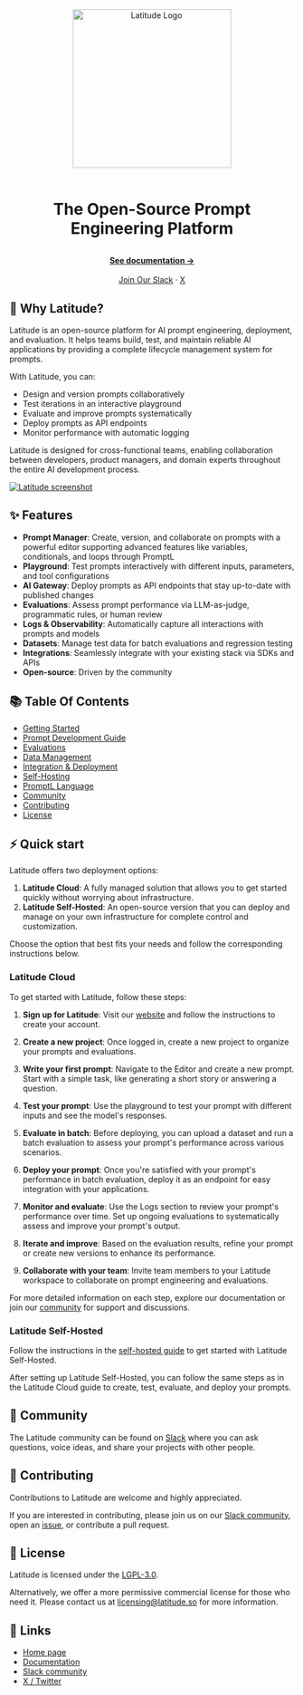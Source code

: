 <div align="center">
  <a href="https://ai.latitude.so?utm_source=github" target="_blank">
  <picture>
    <source media="(prefers-color-scheme: dark)" srcset="https://github.com/latitude-dev/latitude/assets/5465249/4783e122-7150-4bcc-96e0-a3c9c4c1c53b">
    <img alt="Latitude Logo" src="https://github.com/latitude-dev/latitude/assets/5465249/92cd5508-6177-485a-a758-67d71e2cd5ce" width="280"/>
  </picture>
  </a>
</div>

<br/>

<h1 align="center" style="border: none; margin-bottom: 8px;">The Open-Source Prompt Engineering Platform</h1>

  <p align="center">
    <br />
    <a href="https://docs.latitude.so" rel="dofollow"><strong>See documentation →</strong></a>
    <br />
    <br/>
  <a href="https://join.slack.com/t/trylatitude/shared_invite/zt-35wu2h9es-N419qlptPMhyOeIpj3vjzw">Join Our Slack</a>
    ·
    <a href="https://x.com/trylatitude">X</a>
  </p>

## 🌈 Why Latitude?

Latitude is an open-source platform for AI prompt engineering, deployment, and evaluation. It helps teams build, test, and maintain reliable AI applications by providing a complete lifecycle management system for prompts.

With Latitude, you can:

- Design and version prompts collaboratively
- Test iterations in an interactive playground
- Evaluate and improve prompts systematically
- Deploy prompts as API endpoints
- Monitor performance with automatic logging

Latitude is designed for cross-functional teams, enabling collaboration between developers, product managers, and domain experts throughout the entire AI development process.

<a href="https://www.youtube.com/watch?v=jPVn9kf4GrE" target="_blank"><img alt="Latitude screenshot" src="https://github.com/user-attachments/assets/3d5a217d-7f75-4997-b569-e8754ce505e8"></a>

## ✨ Features

- **Prompt Manager**: Create, version, and collaborate on prompts with a powerful editor supporting advanced features like variables, conditionals, and loops through PromptL
- **Playground**: Test prompts interactively with different inputs, parameters, and tool configurations
- **AI Gateway**: Deploy prompts as API endpoints that stay up-to-date with published changes
- **Evaluations**: Assess prompt performance via LLM-as-judge, programmatic rules, or human review
- **Logs & Observability**: Automatically capture all interactions with prompts and models
- **Datasets**: Manage test data for batch evaluations and regression testing
- **Integrations**: Seamlessly integrate with your existing stack via SDKs and APIs
- **Open-source**: Driven by the community

## 📚 Table Of Contents

- [Getting Started](https://docs.latitude.so/guides/getting-started/introduction)
- [Prompt Development Guide](https://docs.latitude.so/guides/prompt-manager/overview)
- [Evaluations](https://docs.latitude.so/guides/evaluations/overview)
- [Data Management](https://docs.latitude.so/guides/datasets/overview)
- [Integration & Deployment](https://docs.latitude.so/guides/integration/publishing-deployment)
- [Self-Hosting](https://docs.latitude.so/guides/self-hosted/production-setup)
- [PromptL Language](https://docs.latitude.so/promptl/getting-started/introduction)
- [Community](https://github.com/latitude-dev/latitude-llm#-community)
- [Contributing](https://github.com/latitude-dev/latitude-llm#-contributing)
- [License](https://github.com/latitude-dev/latitude-llm#-license)

## ⚡ Quick start

Latitude offers two deployment options:

1. **Latitude Cloud**: A fully managed solution that allows you to get started quickly without worrying about infrastructure.
2. **Latitude Self-Hosted**: An open-source version that you can deploy and manage on your own infrastructure for complete control and customization.

Choose the option that best fits your needs and follow the corresponding instructions below.

### Latitude Cloud

To get started with Latitude, follow these steps:

1. **Sign up for Latitude**: Visit our [website](https://latitude.so) and follow the instructions to create your account.

2. **Create a new project**: Once logged in, create a new project to organize your prompts and evaluations.

3. **Write your first prompt**: Navigate to the Editor and create a new prompt. Start with a simple task, like generating a short story or answering a question.

4. **Test your prompt**: Use the playground to test your prompt with different inputs and see the model's responses.

5. **Evaluate in batch**: Before deploying, you can upload a dataset and run a batch evaluation to assess your prompt's performance across various scenarios.

6. **Deploy your prompt**: Once you're satisfied with your prompt's performance in batch evaluation, deploy it as an endpoint for easy integration with your applications.

7. **Monitor and evaluate**: Use the Logs section to review your prompt's performance over time. Set up ongoing evaluations to systematically assess and improve your prompt's output.

8. **Iterate and improve**: Based on the evaluation results, refine your prompt or create new versions to enhance its performance.

9. **Collaborate with your team**: Invite team members to your Latitude workspace to collaborate on prompt engineering and evaluations.

For more detailed information on each step, explore our documentation or join our [community](https://join.slack.com/t/trylatitude/shared_invite/zt-35wu2h9es-N419qlptPMhyOeIpj3vjzw) for support and discussions.

### Latitude Self-Hosted

Follow the instructions in the [self-hosted guide](https://docs.latitude.so/guides/self-hosted/production-setup) to get started with Latitude Self-Hosted.

After setting up Latitude Self-Hosted, you can follow the same steps as in the Latitude Cloud guide to create, test, evaluate, and deploy your prompts.

## 👥 Community

The Latitude community can be found on
[Slack](https://join.slack.com/t/trylatitude/shared_invite/zt-35wu2h9es-N419qlptPMhyOeIpj3vjzw)
where you can ask questions, voice ideas, and share your projects with other
people.

## 🤝 Contributing

Contributions to Latitude are welcome and highly appreciated.

If you are interested in contributing, please join us on our [Slack
community](https://join.slack.com/t/trylatitude/shared_invite/zt-35wu2h9es-N419qlptPMhyOeIpj3vjzw),
open an [issue](https://github.com/latitude-dev/latitude-llm/issues/new), or
contribute a pull request.

## 📄 License

Latitude is licensed under the [LGPL-3.0](LICENSE).

Alternatively, we offer a more permissive commercial license for those who need it. Please contact us at [licensing@latitude.so](mailto:licensing@latitude.so) for more information.

## 🔗 Links

- [Home page](https://latitude.so?utm_campaign=github-readme)
- [Documentation](https://docs.latitude.so/)
- [Slack community](https://join.slack.com/t/trylatitude/shared_invite/zt-35wu2h9es-N419qlptPMhyOeIpj3vjzw)
- [X / Twitter](https://x.com/trylatitude)
